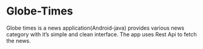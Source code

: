 # Globe-Times
Globe times is a news application(Android-java) provides various news category with it’s  simple and clean interface. The app uses Rest Api to fetch the news.

